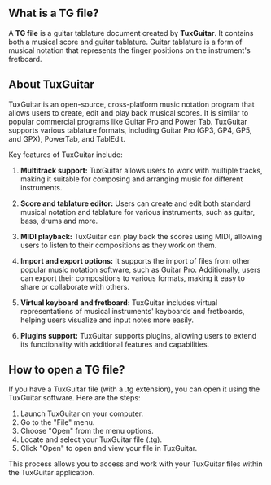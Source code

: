 ## What is a TG file?

A **TG file** is a guitar tablature document created by **TuxGuitar**. It contains both a musical score and guitar tablature. Guitar tablature is a form of musical notation that represents the finger positions on the instrument's fretboard. 

## About TuxGuitar

TuxGuitar is an open-source, cross-platform music notation program that allows users to create, edit and play back musical scores. It is similar to popular commercial programs like Guitar Pro and Power Tab. TuxGuitar supports various tablature formats, including Guitar Pro (GP3, GP4, GP5, and GPX), PowerTab, and TablEdit.

Key features of TuxGuitar include:

1.  **Multitrack support:** TuxGuitar allows users to work with multiple tracks, making it suitable for composing and arranging music for different instruments.
    
2.  **Score and tablature editor:** Users can create and edit both standard musical notation and tablature for various instruments, such as guitar, bass, drums and more.
    
3.  **MIDI playback:** TuxGuitar can play back the scores using MIDI, allowing users to listen to their compositions as they work on them.
    
4.  **Import and export options:** It supports the import of files from other popular music notation software, such as Guitar Pro. Additionally, users can export their compositions to various formats, making it easy to share or collaborate with others.
    
5.  **Virtual keyboard and fretboard:** TuxGuitar includes virtual representations of musical instruments' keyboards and fretboards, helping users visualize and input notes more easily.
    
6.  **Plugins support:** TuxGuitar supports plugins, allowing users to extend its functionality with additional features and capabilities.

## How to open a TG file?

If you have a TuxGuitar file (with a .tg extension), you can open it using the TuxGuitar software. Here are the steps:

1.  Launch TuxGuitar on your computer.
2.  Go to the "File" menu.
3.  Choose "Open" from the menu options.
4.  Locate and select your TuxGuitar file (.tg).
5.  Click "Open" to open and view your file in TuxGuitar.

This process allows you to access and work with your TuxGuitar files within the TuxGuitar application.

